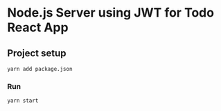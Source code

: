 # Node.js Server using JWT for Todo React App

## Project setup
```
yarn add package.json
```

### Run
```
yarn start
```
